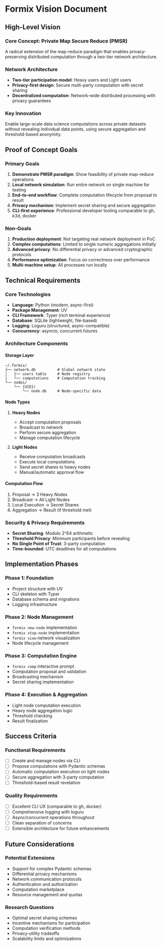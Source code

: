 # Formix Vision Document

## High-Level Vision

### Core Concept: Private Map Secure Reduce (PMSR)
A radical extension of the map-reduce paradigm that enables privacy-preserving distributed computation through a two-tier network architecture.

### Network Architecture
- **Two-tier participation model**: Heavy users and Light users
- **Privacy-first design**: Secure multi-party computation with secret sharing
- **Decentralized computation**: Network-wide distributed processing with privacy guarantees

### Key Innovation
Enable large-scale data science computations across private datasets without revealing individual data points, using secure aggregation and threshold-based anonymity.

## Proof of Concept Goals

### Primary Goals
1. **Demonstrate PMSR paradigm**: Show feasibility of private map-reduce operations
2. **Local network simulation**: Run entire network on single machine for testing
3. **End-to-end workflow**: Complete computation lifecycle from proposal to result
4. **Privacy mechanism**: Implement secret sharing and secure aggregation
5. **CLI-first experience**: Professional developer tooling comparable to gh, k3d, docker

### Non-Goals
1. **Production deployment**: Not targeting real network deployment in PoC
2. **Complex computations**: Limited to single numeric aggregations initially
3. **Advanced privacy**: No differential privacy or advanced cryptographic protocols
4. **Performance optimization**: Focus on correctness over performance
5. **Multi-machine setup**: All processes run locally

## Technical Requirements

### Core Technologies
- **Language**: Python (modern, async-first)
- **Package Management**: UV
- **CLI Framework**: Typer (rich terminal experience)
- **Database**: SQLite (lightweight, file-based)
- **Logging**: Loguru (structured, async-compatible)
- **Concurrency**: asyncio, concurrent.futures

### Architecture Components

#### Storage Layer
```
~/.formix/
├── network.db          # Global network state
│   ├── users table     # Node registry
│   └── computations    # Computation tracking
└── nodes/
    └── {UID}/
        └── node.db     # Node-specific data
```

#### Node Types
1. **Heavy Nodes**
   - Accept computation proposals
   - Broadcast to network
   - Perform secure aggregation
   - Manage computation lifecycle

2. **Light Nodes**
   - Receive computation broadcasts
   - Execute local computations
   - Send secret shares to heavy nodes
   - Manual/automatic approval flow

#### Computation Flow
1. Proposal → 3 Heavy Nodes
2. Broadcast → All Light Nodes
3. Local Execution → Secret Shares
4. Aggregation → Result (if threshold met)

### Security & Privacy Requirements
- **Secret Sharing**: Modulo 2^64 arithmetic
- **Threshold Privacy**: Minimum participants before revealing
- **No Single Point of Trust**: 3-party computation
- **Time-bounded**: UTC deadlines for all computations

## Implementation Phases

### Phase 1: Foundation
- Project structure with UV
- CLI skeleton with Typer
- Database schema and migrations
- Logging infrastructure

### Phase 2: Node Management
- `formix new-node` implementation
- `formix stop-node` implementation
- `formix view` network visualization
- Node lifecycle management

### Phase 3: Computation Engine
- `formix comp` interactive prompt
- Computation proposal and validation
- Broadcasting mechanism
- Secret sharing implementation

### Phase 4: Execution & Aggregation
- Light node computation execution
- Heavy node aggregation logic
- Threshold checking
- Result finalization

## Success Criteria

### Functional Requirements
- [ ] Create and manage nodes via CLI
- [ ] Propose computations with Pydantic schemas
- [ ] Automatic computation execution on light nodes
- [ ] Secure aggregation with 3-party computation
- [ ] Threshold-based result revelation

### Quality Requirements
- [ ] Excellent CLI UX (comparable to gh, docker)
- [ ] Comprehensive logging with loguru
- [ ] Async/concurrent operations throughout
- [ ] Clean separation of concerns
- [ ] Extensible architecture for future enhancements

## Future Considerations

### Potential Extensions
- Support for complex Pydantic schemas
- Differential privacy mechanisms
- Network communication protocols
- Authentication and authorization
- Computation marketplace
- Resource management and quotas

### Research Questions
- Optimal secret sharing schemes
- Incentive mechanisms for participation
- Computation verification methods
- Privacy-utility tradeoffs
- Scalability limits and optimizations